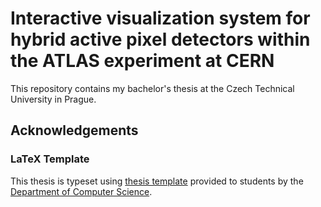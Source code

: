 # Interactive visualization system for hybrid active pixel detectors within the ATLAS experiment at CERN
This repository contains my bachelor's thesis at the Czech Technical University in Prague.

## Acknowledgements
### LaTeX Template
This thesis is typeset using [thesis template](https://github.com/macekond/k336_sablona) provided to students by the [Department of Computer Science](http://cs.felk.cvut.cz).

